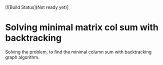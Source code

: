 [![Build Status](Not ready yet)]

# Solving minimal matrix col sum with backtracking
Solving the problem, to find the minimal column sum with backtracking graph algorithm.